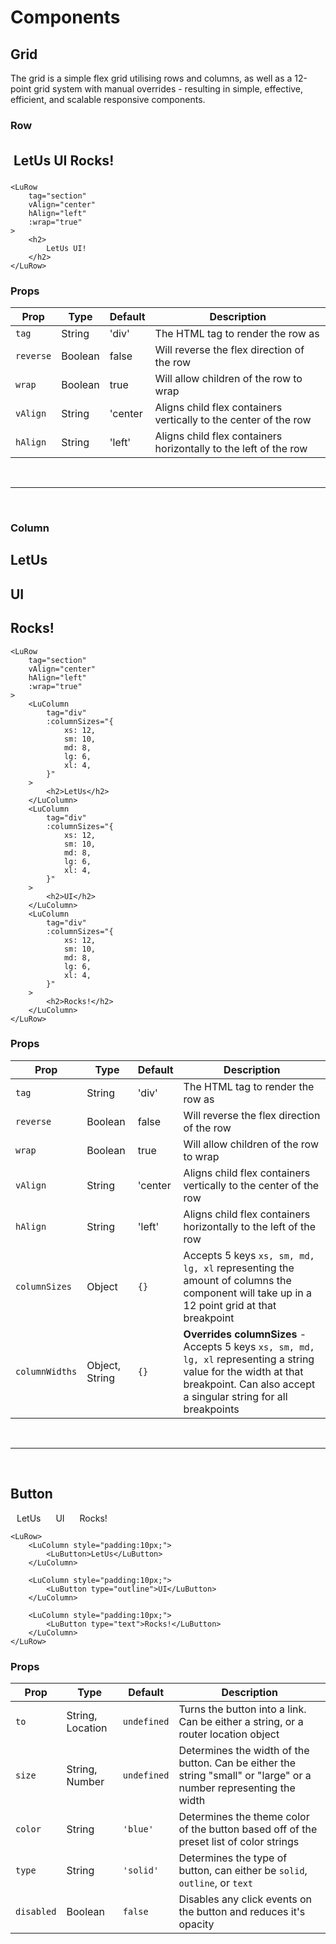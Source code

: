 # Components

## Grid

The grid is a simple flex grid utilising rows and columns, as well as a 12-point grid system with manual overrides -
resulting in simple, effective, efficient, and scalable responsive components.

### Row

<ClientOnly>
<LuRow 
    tag="section"
    vAlign="center"
    hAlign="center"
    :wrap="true"
>
<h2 style="padding:5px;">
    LetUs UI Rocks!
</h2>
</LuRow>
</ClientOnly>

```vue
<LuRow 
    tag="section"
    vAlign="center"
    hAlign="left"
    :wrap="true"
>
    <h2>
        LetUs UI!
    </h2>
</LuRow>
```

<h3>Props</h3>

| Prop             | Type     | Default      | Description
|------------------|----------|--------------|---------------
| `tag`            | String   | 'div'        | The HTML tag to render the row as
| `reverse`        | Boolean  | false        | Will reverse the flex direction of the row
| `wrap`           | Boolean  | true         | Will allow children of the row to wrap
| `vAlign`         | String   | 'center      | Aligns child flex containers vertically to the center of the row
| `hAlign`         | String   | 'left'       | Aligns child flex containers horizontally to the left of the row

<br>
<hr>
<br>

### Column

<ClientOnly>
<LuRow 
    tag="section"
    vAlign="center"
    hAlign="center"
    :wrap="true"
>
<LuColumn 
    tag="div"
    hAlign="center"
    :columnSizes="{
        xs: 12,
        sm: 10,
        md: 8,
        lg: 6,
        xl: 4,
    }"
>
<h2>LetUs</h2>
</LuColumn>
<LuColumn 
    tag="div"
    hAlign="center"
    :columnSizes="{
        xs: 12,
        sm: 10,
        md: 8,
        lg: 6,
        xl: 4,
    }"
>
<h2>UI</h2>
</LuColumn>
<LuColumn 
    tag="div"
    hAlign="center"
    :columnSizes="{
        xs: 12,
        sm: 10,
        md: 8,
        lg: 6,
        xl: 4,
    }"
>
<h2>Rocks!</h2>
</LuColumn>
</LuRow>
</ClientOnly>

```vue
<LuRow 
    tag="section"
    vAlign="center"
    hAlign="left"
    :wrap="true"
>
    <LuColumn 
        tag="div"
        :columnSizes="{
            xs: 12,
            sm: 10,
            md: 8,
            lg: 6,
            xl: 4,
        }"
    >
        <h2>LetUs</h2>
    </LuColumn>
    <LuColumn 
        tag="div"
        :columnSizes="{
            xs: 12,
            sm: 10,
            md: 8,
            lg: 6,
            xl: 4,
        }"
    >
        <h2>UI</h2>
    </LuColumn>
    <LuColumn 
        tag="div"
        :columnSizes="{
            xs: 12,
            sm: 10,
            md: 8,
            lg: 6,
            xl: 4,
        }"
    >
        <h2>Rocks!</h2>
    </LuColumn>
</LuRow>
```

<h3>Props</h3>

| Prop             | Type     | Default      | Description
|------------------|----------|--------------|---------------
| `tag`            | String   | 'div'        | The HTML tag to render the row as
| `reverse`        | Boolean  | false        | Will reverse the flex direction of the row
| `wrap`           | Boolean  | true         | Will allow children of the row to wrap
| `vAlign`         | String   | 'center      | Aligns child flex containers vertically to the center of the row
| `hAlign`         | String   | 'left'       | Aligns child flex containers horizontally to the left of the row
| `columnSizes`    | Object   | `{}`         | Accepts 5 keys `xs, sm, md, lg, xl` representing the amount of columns the component will take up in a 12 point grid at that breakpoint
| `columnWidths`   | Object, String  | `{}`  | **Overrides columnSizes** - Accepts 5 keys `xs, sm, md, lg, xl` representing a string value for the width at that breakpoint. Can also accept a singular string for all breakpoints

<br>
<hr>
<br>

## Button

<ClientOnly>
<LuRow>
<LuColumn style="padding:10px;">
<LuButton>LetUs</LuButton>
</LuColumn>

<LuColumn style="padding:10px;">
<LuButton type="outline">UI</LuButton>
</LuColumn>

<LuColumn style="padding:10px;">
<LuButton type="text">Rocks!</LuButton>
</LuColumn>
</LuRow>
</ClientOnly>

```vue
<LuRow>
    <LuColumn style="padding:10px;">
        <LuButton>LetUs</LuButton>
    </LuColumn>
    
    <LuColumn style="padding:10px;">
        <LuButton type="outline">UI</LuButton>
    </LuColumn>

    <LuColumn style="padding:10px;">
        <LuButton type="text">Rocks!</LuButton>
    </LuColumn>
</LuRow>
```

<h3>Props</h3>

| Prop             | Type     | Default      | Description
|------------------|----------|--------------|---------------
| `to`             | String, Location | `undefined` | Turns the button into a link. Can be either a string, or a router location object
| `size`           | String, Number   | `undefined` | Determines the width of the button. Can be either the string "small" or "large" or a number representing the width
| `color`          | String           | `'blue'`    | Determines the theme color of the button based off of the preset list of color strings
| `type`           | String           | `'solid'`   | Determines the type of button, can either be `solid`, `outline`, or `text`
| `disabled`       | Boolean          | `false`     | Disables any click events on the button and reduces it's opacity